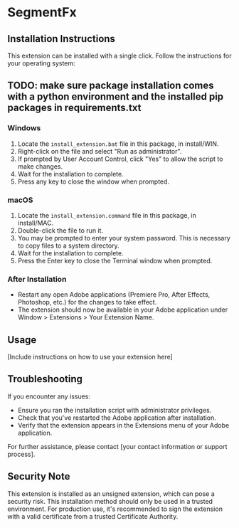 # SegmentFx

## Installation Instructions

This extension can be installed with a single click. Follow the instructions for your operating system:

## TODO: make sure package installation comes with a python environment and the installed pip packages in requirements.txt

### Windows

1. Locate the `install_extension.bat` file in this package, in install/WIN.
2. Right-click on the file and select "Run as administrator".
3. If prompted by User Account Control, click "Yes" to allow the script to make changes.
4. Wait for the installation to complete.
5. Press any key to close the window when prompted.

### macOS

1. Locate the `install_extension.command` file in this package, in install/MAC.
2. Double-click the file to run it.
3. You may be prompted to enter your system password. This is necessary to copy files to a system directory.
4. Wait for the installation to complete.
5. Press the Enter key to close the Terminal window when prompted.

### After Installation

- Restart any open Adobe applications (Premiere Pro, After Effects, Photoshop, etc.) for the changes to take effect.
- The extension should now be available in your Adobe application under Window > Extensions > Your Extension Name.

## Usage

[Include instructions on how to use your extension here]

## Troubleshooting

If you encounter any issues:
- Ensure you ran the installation script with administrator privileges.
- Check that you've restarted the Adobe application after installation.
- Verify that the extension appears in the Extensions menu of your Adobe application.

For further assistance, please contact [your contact information or support process].

## Security Note

This extension is installed as an unsigned extension, which can pose a security risk. This installation method should only be used in a trusted environment. For production use, it's recommended to sign the extension with a valid certificate from a trusted Certificate Authority.